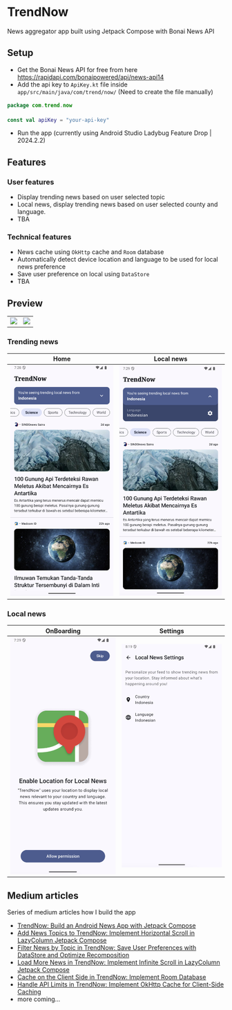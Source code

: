 # TrendNow

News aggregator app built using Jetpack Compose with Bonai News API

## Setup

- Get the Bonai News API for free from here https://rapidapi.com/bonaipowered/api/news-api14
- Add the api key to `ApiKey.kt` file inside `app/src/main/java/com/trend/now/` (Need to create the file manually)

```kotlin
package com.trend.now

const val apiKey = "your-api-key"
```

- Run the app (currently using Android Studio Ladybug Feature Drop | 2024.2.2)

## Features

### User features

- Display trending news based on user selected topic
- Local news, display trending news based on user selected county and language.
- TBA

### Technical features

- News cache using `OkHttp` cache and `Room` database
- Automatically detect device location and language to be used for local news preference
- Save user preference on local using `DataStore`
- TBA

## Preview

| |                                               |
|---|-----------------------------------------------|
| ![](./preview/onboarding_local_news_preview.gif) | ![](./preview/local_news_section_preview.gif) |

### Trending news

| Home                                  | Local news                             |
|---------------------------------------|----------------------------------------|
| ![](./preview/trending_news_home.png) | ![](./preview/trending_news_home2.png) |

### Local news

| OnBoarding                               | Settings                               |
|------------------------------------------|----------------------------------------|
| ![](./preview/local_news_onboarding.png) | ![](./preview/local_news_settings.png) |

## Medium articles

Series of medium articles how I build the app

- [TrendNow: Build an Android News App with Jetpack Compose](https://medium.com/@danimahardhika/trendnow-build-an-android-news-app-with-jetpack-compose-618ec1986296)
- [Add News Topics to TrendNow: Implement Horizontal Scroll in LazyColumn Jetpack Compose](https://medium.com/@danimahardhika/add-news-topics-to-trendnow-implement-horizontal-scroll-in-lazycolumn-jetpack-compose-17d27284f4e0)
- [Filter News by Topic in TrendNow: Save User Preferences with DataStore and Optimize Recomposition](https://medium.com/@danimahardhika/filter-news-by-topic-in-trendnow-save-user-preferences-with-datastore-and-optimize-recomposition-4e619e8476a8)
- [Load More News in TrendNow: Implement Infinite Scroll in LazyColumn Jetpack Compose](https://medium.com/@danimahardhika/load-more-news-in-trendnow-implement-infinite-scroll-in-lazycolumn-jetpack-compose-6bdc98c25e48)
- [Cache on the Client Side in TrendNow: Implement Room Database](https://medium.com/@danimahardhika/cache-news-topics-in-trendnow-use-room-database-for-efficient-client-side-caching-1b950c10b841)
- [Handle API Limits in TrendNow: Implement OkHttp Cache for Client-Side Caching](https://medium.com/@danimahardhika/handle-api-limits-in-trendnow-implement-okhttp-cache-for-client-side-caching-5989b67ddfbf)
- more coming...